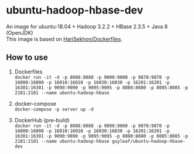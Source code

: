 # ubuntu-hadoop-hbase-dev
An image for ubuntu-18.04 + Hadoop 3.2.2 + HBase 2.3.5 + Java 8 (OpenJDK)  
This image is based on [HariSekhon/Dockerfiles](https://github.com/HariSekhon/Dockerfiles).

## How to use
1. Dockerfiles  
`docker run -it -d -p 8088:8088 -p 9000:9000 -p 9870:9870 -p 16000:16000 -p 16010:16010 -p 16030:16030 -p 16201:16201 -p 16301:16301 -p 9090:9090 -p 9095:9095 -p 8080:8080 -p 8085:8085 -p 2181:2181 --name ubuntu-hadoop-hbase`

2. docker-compose  
`docker-compose -p server up -d`

3. DockerHub (pre-build)  
`docker run -it -d -p 8088:8088 -p 9000:9000 -p 9870:9870 -p 16000:16000 -p 16010:16010 -p 16030:16030 -p 16201:16201 -p 16301:16301 -p 9090:9090 -p 9095:9095 -p 8080:8080 -p 8085:8085 -p 2181:2181 --name ubuntu-hadoop-hbase guyleaf/ubuntu-hadoop-hbase-dev`
